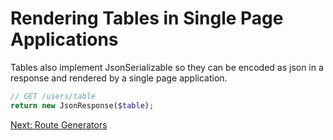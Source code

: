# Rendering Tables in Single Page Applications
Tables also implement JsonSerializable so they can be encoded as json in a response and rendered by a single page
application.

``` php
// GET /users/table
return new JsonResponse($table);
```

[Next: Route Generators](../route_generators.md)
